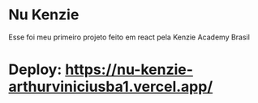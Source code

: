 # Nu Kenzie

Esse foi meu primeiro projeto feito em react pela Kenzie Academy Brasil


# Deploy: https://nu-kenzie-arthurviniciusba1.vercel.app/
